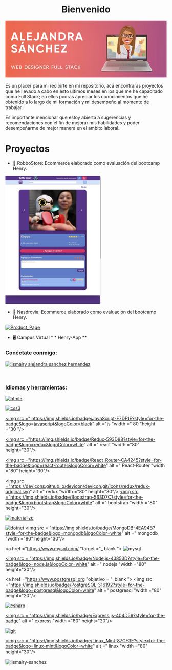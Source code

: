   <h1 align = "center" >Bienvenido</h1>
  <a href=""><img src ="./Readme_Images/AlejandraSanchez.jpeg" alt="Alejandra" width ="100% "height =" 30% "/></a>
        <p>
          Es un placer para mi recibirte en mi repositorio, acá encontraras
          proyectos que he llevado a cabo en esto ultimos meses en los que me he
          capacitado como Full Stack; en ellos podras apreciar los conocimientos
          que he obtenido a lo largo de mi formación y mi desempeño al momento
          de trabajar.
        </p>
        <p>
          Es importante mencionar que estoy abierta a sugerencias y
          recomendaciones con el fin de mejorar mis habilidades y poder
          desempeñarme de mejor manera en el ambito laboral.
        </p>

<h1 align = "left"> Proyectos </h1>

- :robot: RobboStore: Ecommerce elaborado como evaluación del bootcamp Henry.
<a href="https://github.com/Lismairy-Sanchez/Robbo-Store" target="_blank">
<img src ="./Readme_Images/Product_Page.jpeg" alt="Product_Page" width ="300px "height ="400 px" /></a>

   <br>

- :beer: Nasdrovia: Ecommerce elaborado como evaluación del bootcamp Henry.
<a href="https://github.com/Lismairy-Sanchez/Nasdrovia" target="_blank">
<img src ="" alt="Product_Page" width ="300px "height ="400 px" /></a>

   <br>

- :desktop_computer: Campus Virtual \* \* Henry-App \*\*
  <br>

<h3 align = "left"> Conéctate conmigo: </h3>
<p align = "left">
<a href = "https://linkedin.com/in/lismairy alejandra sanchez hernandez" target = "blank"> <img align = "center" src = "https://cdn.jsdelivr.net/npm/simple-icons@3.0.1/icons/linkedin.svg" alt = "lismairy alejandra sanchez hernandez" altura = "30"width = "40" /> </a>
</p>
<br>
<h3 align = "left"> Idiomas y herramientas: </h3>
<p align = "left"> 
<a href="https://www.w3.org/html/" target="_blank"> <img src = "https://img.shields.io/badge/HTML5-E34F26?style=for-the-badge&logo=html5&logoColor=white" alt ="html5 "width =" 80 "height ="30 "/> </a>

<a href="https://www.w3schools.com/css/" target="_blank"> <img src = "https://img.shields.io/badge/CSS3-1572B6?style=for-the-badge&logo=css3&logoColor=white" alt =" css3" width ="80" height="30"/> </a>

<a href=""> <img src =" https://img.shields.io/badge/JavaScript-F7DF1E?style=for-the-badge&logo=javascript&logoColor=black" alt ="js "width =" 80 "height ="30 "/> </a>

<a href="https://reactjs.org/" target="_blank"> <img src ="https://img.shields.io/badge/Redux-593D88?style=for-the-badge&logo=redux&logoColor=white" alt =" react "width ="80" height="30"/> </a>

<a href="" target="_blank"> <img src ="https://img.shields.io/badge/React_Router-CA4245?style=for-the-badge&logo=react-router&logoColor=white" alt =" React-Router "width ="80" height="30"/> </a>

<a href="https://redux.js.org" target="_blank"> <img src ="https://devicons.github.io/devicon/devicon.git/icons/redux/redux-original.svg" alt =" redux "width ="80" height="30"/> </a>
<a href="https://getbootstrap.com" target="_blank"> <img src ="https://img.shields.io/badge/Bootstrap-563D7C?style=for-the-badge&logo=bootstrap&logoColor=white" alt =" bootstrap "width ="80" height="30"/> </a>

<a href="https://materializecss.com/" target="_blank"> 
<img src ="https://img.shields.io/badge/Material--UI-0081CB?style=for-the-badge&logo=material-ui&logoColor=white" alt = "materialize" width ="80" height="30"/> </a>

<a href ="https://dotnet.microsoft.com/" target ="_ blank "> <img src ="https://img.shields.io/badge/.NET-5C2D91?style=for-the-badge&logo=.net&logoColor=white" alt ="dotnet"  width ="80" height="30"/> </a>
<a href = "https://www.mongodb.com/" target = "_ blank"> <img src = "https://img.shields.io/badge/MongoDB-4EA94B?style=for-the-badge&logo=mongodb&logoColor=white" alt =" mongodb "width ="80" height="30"/> </a>

<a href ="https://www.mysql.com/ "target ="\_ blank "> <img src ="hhttps://img.shields.io/badge/MySQL-00000F?style=for-the-badge&logo=mysql&logoColor=white" alt ="mysql" width ="80" height="30" /> </a>

<a href="https://nodejs.org" target="_blank"> <img src = "https://img.shields.io/badge/Node.js-43853D?style=for-the-badge&logo=node.js&logoColor=white" alt =" nodejs "width ="80" height="30"/> </a>

<a href ="https://www.postgresql.org "objetivo = "\_blank ">
<img src ="https://img.shields.io/badge/PostgreSQL-316192?style=for-the-badge&logo=postgresql&logoColor=white" alt =" postgresql "width ="80" height="20"/> </a>

<a href ="https://www.w3schools.com/cs/" target ="_blank"> <img src ="https://img.shields.io/badge/C%23-239120?style=for-the-badge&logo=c-sharp&logoColor=white" alt ="csharp" width ="80" height="30"/> </a>

<a href="https://expressjs.com" target="_blank"> <img src = "https://img.shields.io/badge/Express.js-404D59?style=for-the-badge" alt =" express "width ="80" height="20"/> </a>

<a href ="https://git-scm.com/" target ="_blank "> <img src ="https://img.shields.io/badge/GitHub-100000?style=for-the-badge&logo=github&logoColor=white" alt =" git" width ="80" height="30"/> </a>

<a href="https://www.linux.org/" target="_blank"> <img src = "https://img.shields.io/badge/Linux_Mint-87CF3E?style=for-the-badge&logo=linux-mint&logoColor=white" alt =" linux "width ="80" height="30"/> </a>

<p> <img align ="center" src = "https://github-readme-stats.vercel.app/api?username=lismairy-sanchez&count_private=true&show_icons=true&theme=radical" alt = "lismairy-sanchez" /> </p>
